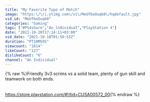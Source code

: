 ```yaml
---
title: "My Favorite Type of Match"
image: "https:\/\/i.ytimg.com\/vi\/MeUfboOuqk0\/hqdefault.jpg"
vid_id: "MeUfboOuqk0"
categories: "Gaming"
tags: ["#PS4share","An_lndividuaI","PlayStation 4"]
date: "2021-10-20T17:14:11+03:00"
vid_date: "2021-10-18T01:58:55Z"
duration: "PT10M59S"
viewcount: "1814"
likeCount: "127"
dislikeCount: "6"
channel: "An Individual"
---
```

{% raw %}Friendly 3v3 scrims vs a solid team, plenty of gun skill and teamwork on both ends. <br /><br /><br /><a rel="nofollow" target="blank" href="https://store.playstation.com/#!/tid=CUSA00572_00">https://store.playstation.com/#!/tid=CUSA00572_00</a>{% endraw %}
